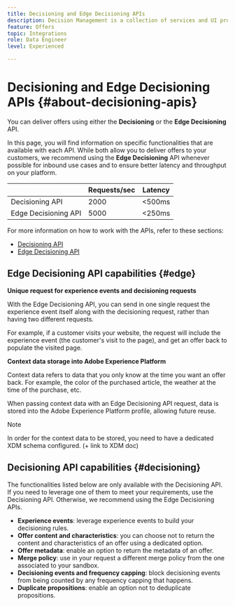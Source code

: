 ```yaml
---
title: Decisioning and Edge Decisioning APIs
description: Decision Management is a collection of services and UI programs that enables marketers to create and deliver end-user personalized offer experiences across channels and applications using business logic and decision rules.
feature: Offers
topic: Integrations
role: Data Engineer
level: Experienced

---
```

# Decisioning and Edge Decisioning APIs {#about-decisioning-apis}

You can deliver offers using either the **Decisioning** or the **Edge Decisioning** API.

In this page, you will find information on specific functionalities that are available with each API. While both allow you to deliver offers to your customers, we recommend using the **Edge Decisioning** API whenever possible for inbound use cases and to ensure better latency and throughput on your platform.

|| Requests/sec | Latency |
|---|---|---|
| Decisioning API | 2000 | <500ms |
| Edge Decisioning API | 5000 | <250ms |

For more information on how to work with the APIs, refer to these sections:
* [Decisioning API](decisioning-api.md)
* [Edge Decisioning API](edge-decisioning-api.md)

## Edge Decisioning API capabilities {#edge}

**Unique request for experience events and decisioning requests**

With the Edge Decisioning API, you can send in one single request the experience event itself along with the decisioning request, rather than having two different requests.

For example, if a customer visits your website, the request will include the experience event (the customer's visit to the page), and get an offer back to populate the visited page.

**Context data storage into Adobe Experience Platform**

Context data refers to data that you only know at the time you want an offer back. For example, the color of the purchased article, the weather at the time of the purchase, etc.

When passing context data with an Edge Decisioning API request, data is stored into the Adobe Experience Platform profile, allowing future reuse. 

>[!NOTE]
>
>In order for the context data to be stored, you need to have a dedicated XDM schema configured. (+ link to XDM doc)

## Decisioning API capabilities {#decisioning}

The functionalities listed below are only available with the Decisioning API. If you need to leverage one of them to meet your requirements, use the Decisioning API. Otherwise, we recommend using the Edge Decisioning APIs.

* **Experience events**: leverage experience events to build your decisioning rules.
* **Offer content and characteristics**: you can choose not to return the content and characteristics of an offer using a dedicated option.
* **Offer metadata**: enable an option to return the metadata of an offer.
* **Merge policy**: use in your request a different merge policy from the one associated to your sandbox.
* **Decisioning events and frequency capping**: block decisioning events from being counted by any frequency capping that happens.
* **Duplicate propositions**: enable an option not to deduplicate propositions.
